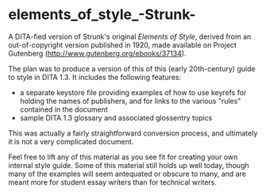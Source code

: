 # elements_of_style_-Strunk-
A DITA-fied version of Strunk's original _Elements of Style_, derived from an out-of-copyright version published in 1920, made available on Project Gutenberg (http://www.gutenberg.org/ebooks/37134).

The plan was to produce a version of this of this (early 20th-century) guide to style in DITA 1.3. It includes the following features:
- a separate keystore file providing examples of how to use keyrefs for holding the names of publishers, and for links to the various "rules" contained in the document
- sample DITA 1.3 glossary and associated glossentry topics

This was actually a fairly straightforward conversion process, and ultimately it is not a very complicated document. 

Feel free to lift any of this material as you see fit for creating your own internal style guide. Some of this material still holds up well today, though many of the examples will seem antequated or obscure to many, and are meant more for student essay writers than for technical writers. 

